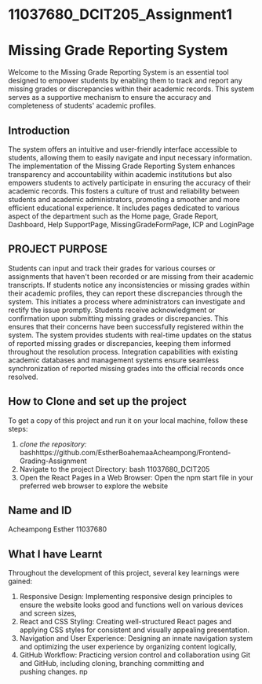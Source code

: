 # 11037680_DCIT205_Assignment1
# Missing Grade Reporting System 

Welcome to the Missing Grade Reporting System is an essential tool designed to empower students by enabling them to track and report any missing grades or discrepancies within their academic records. This system serves as a supportive mechanism to ensure the accuracy and completeness of students' academic profiles.

## Introduction

The system offers an intuitive and user-friendly interface accessible to students, allowing them to easily navigate and input necessary information. The implementation of the Missing Grade Reporting System enhances transparency and accountability within academic institutions but also empowers students to actively participate in ensuring the accuracy of their academic records. This fosters a culture of trust and reliability between students and academic administrators, promoting a smoother and more efficient educational experience. It includes pages dedicated  to various aspect of the department such as the Home page, Grade Report, Dashboard, Help SupportPage, MissingGradeFormPage, ICP and LoginPage

## PROJECT PURPOSE

Students can input and track their grades for various courses or assignments that haven't been recorded or are missing from their academic transcripts. If students notice any inconsistencies or missing grades within their academic profiles, they can report these discrepancies through the system. This initiates a process where administrators can investigate and rectify the issue promptly. Students receive acknowledgment or confirmation upon submitting missing grades or discrepancies. This ensures that their concerns have been successfully registered within the system. The system provides students with real-time updates on the status of reported missing grades or discrepancies, keeping them informed throughout the resolution process. Integration capabilities with existing academic databases and management systems ensure seamless synchronization of reported missing grades into the official records once resolved.

## How to Clone and set up the project

To get a copy of this project and run it on your local machine, follow these steps:
1. *clone the repository:*
   bashhttps://github.com/EstherBoahemaaAcheampong/Frontend-Grading-Assignment
2. Navigate to the project Directory: bash 11037680_DCIT205
3. Open the React Pages in a Web Browser: Open the npm start file in your preferred web browser to explore the website

## Name and ID
Acheampong Esther 11037680

## What I have Learnt 

Throughout the development of this project, several key learnings were gained:
1. Responsive Design: Implementing responsive design principles to ensure the website looks good and functions well on various devices and screen sizes,
2. React and CSS Styling: Creating well-structured React pages and applying CSS styles for consistent and visually appealing presentation.
3. Navigation and User Experience: Designing an innate navigation system and optimizing the user experience by organizing content logically,
4. GitHub Workflow: Practicing version control and collaboration using Git and GitHub, including cloning,
branching committing and pushing changes.
пр






